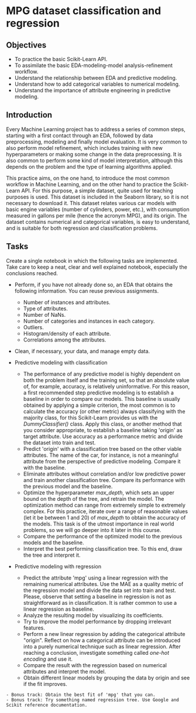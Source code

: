 # MPG dataset classification and regression

## Objectives
- To practice the basic Scikit-Learn API.
- To assimilate the basic EDA-modeling-model analysis-refinement workflow.
- Understand the relationship between EDA and predictive modeling.
- Understand how to add categorical variables to numerical modeling.
- Understand the importance of attribute engineering in predictive modeling.

## Introduction

Every Machine Learning project has to address a series of common steps, starting with a first contact through an EDA, followed by data preprocessing, modeling and finally model evaluation. It is very common to also perform model refinement, which includes training with new hyperparameters or making some change in the data preprocessing. It is also common to perform some kind of model interpretation, although this depends on the problem and the type of learning algorithms applied.

This practice aims, on the one hand, to introduce the most common workflow in Machine Learning, and on the other hand to practice the Scikit-Learn API. For this purpose, a simple dataset, quite used for teaching purposes is used. This dataset is included in the Seaborn library, so it is not necessary to download it. This dataset relates various car models with basic engine variables (number of cylinders, power, etc.), with consumption measured in gallons per mile (hence the acronym MPG), and its origin. The dataset contains numerical and categorical variables, is easy to understand, and is suitable for both regression and classification problems.


## Tasks

Create a single notebook in which the following tasks are implemented. Take care to keep a neat, clear and well explained notebook, especially the conclusions reached.

* Perform, if you have not already done so, an EDA that obtains the following information. You can reuse previous assignments.
    - Number of instances and attributes.
    - Type of attributes.
    - Number of NaNs.
    - Number of categories and instances in each category.
    - Outliers.
    - Histogram/density of each attribute.
    - Correlations among the attributes.

* Clean, if necessary, your data, and manage empty data.

* Predictive modeling with classification
    - The performance of any predictive model is highly dependent on both the problem itself and the training set, so that an absolute value of, for example, accuracy, is relatively uninformative. For this reason, a first recommended step predictive modeling is to establish a baseline in order to compare our models. This baseline is usually obtained by applying a simple criterion, the most common is to calculate the accuracy (or other metric) always classifying with the majority class, for this Scikit-Learn provides us with the *DummyClassifier()* class. Apply this class, or another method that you consider appropriate, to establish a baseline taking 'origin' as target attribute. Use accuracy as a performance metric and divide the dataset into train and test.
    - Predict 'origin' with a classification tree based on the other viable attributes. The name of the car, for instance, is not a meaningful attribute from the perspective of predictive modeling. Compare it with the baseline.
    - Eliminate attributes without correlation and/or low predictive power and train another classification tree. Compare its performance with the previous model and the baseline.
    - Optimize the hyperparameter *max_depth*, which sets an upper bound on the depth of the tree, and retrain the model. The optimization method can range from extremely simple to extremely complex. For this practice, iterate over a range of reasonable values (let it be between 1 and 20) of *max_depth* to obtain the accuracy of the models. This task is of the utmost importance in real world problems, so we will go deeper into it later in this course.
    - Compare the performance of the optimized model to the previous models and the baseline.
    - Interpret the best performing classification tree. To this end, draw the tree and interpret it.

* Predictive modeling with regression
    - Predict the attribute 'mpg' using a linear regression with the remaining numerical attributes. Use the MAE as a quality metric of the regression model and divide the data set into train and test. Please, observe that setting a baseline in regression is not as straightforward as in classification. It is rather common to use a linear regression as baseline.
    - Analyze the resulting model by visualizing its coefficients.
    - Try to improve the model performance by dropping irrelevant features.
    - Perform a new linear regression by adding the categorical attribute "origin". Reflect on how a categorical attribute can be introduced into a purely numerical technique such as linear regression. After reaching a conclusion, investigate something called *one-hot encoding* and use it.
    - Compare the result with the regression based on numerical attributes and interpret the model.
    - Obtain different linear models by grouping the data by origin and see if the fit improves.
<!--    - Implement a polynomial regression between 'mpg' and 'weight' by adding a new attribute that is the square of the weight and apply a linear regression. Alternatively, you can use the *sklearn.preprocessing.PolynomialFeatures* class from Scikit-Learn, see the documentation for more information.-->
    - Bonus track: Obtain the best fit of 'mpg' that you can.
    - Bonus track: Try something named regression tree. Use Google and Scikit reference documentation.

